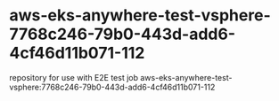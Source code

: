 # aws-eks-anywhere-test-vsphere-7768c246-79b0-443d-add6-4cf46d11b071-112
repository for use with E2E test job aws-eks-anywhere-test-vsphere:7768c246-79b0-443d-add6-4cf46d11b071-112
